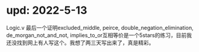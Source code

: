 # upd: 2022-5-13

Logic.v 最后一个证明excluded_middle, peirce, double_negation_elimination, de_morgan_not_and_not, implies_to_or互相等价是一个5stars的练习，目前我还没找到网上有人写这个。我想了两三天写出来了，真是精彩。